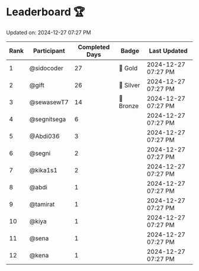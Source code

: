 # Leaderboard 🏆

Updated on: 2024-12-27 07:27 PM

| Rank | Participant       | Completed Days | Badge      | Last Updated         |
|------|-------------------|----------------|------------|----------------------|
| 1    | @sidocoder        | 27             | 🏅 Gold     | 2024-12-27 07:27 PM |
| 2    | @gift             | 26             | 🥈 Silver   | 2024-12-27 07:27 PM |
| 3    | @sewasewT7        | 14             | 🥉 Bronze   | 2024-12-27 07:27 PM |
| 4    | @segnitsega       | 6              |            | 2024-12-27 07:27 PM |
| 5    | @Abdi036          | 3              |            | 2024-12-27 07:27 PM |
| 6    | @segni            | 2              |            | 2024-12-27 07:27 PM |
| 7    | @kika1s1          | 2              |            | 2024-12-27 07:27 PM |
| 8    | @abdi             | 1              |            | 2024-12-27 07:27 PM |
| 9    | @tamirat          | 1              |            | 2024-12-27 07:27 PM |
| 10   | @kiya             | 1              |            | 2024-12-27 07:27 PM |
| 11   | @sena             | 1              |            | 2024-12-27 07:27 PM |
| 12   | @kena             | 1              |            | 2024-12-27 07:27 PM |
